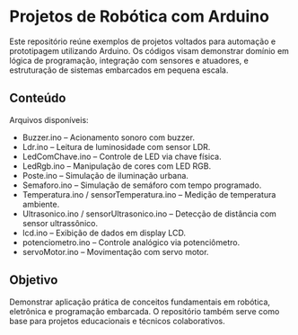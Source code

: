 # Projetos de Robótica com Arduino

Este repositório reúne exemplos de projetos voltados para automação e prototipagem utilizando Arduino. Os códigos visam demonstrar domínio em lógica de programação, integração com sensores e atuadores, e estruturação de sistemas embarcados em pequena escala.

## Conteúdo

Arquivos disponíveis:
- Buzzer.ino – Acionamento sonoro com buzzer.
- Ldr.ino – Leitura de luminosidade com sensor LDR.
- LedComChave.ino – Controle de LED via chave física.
- LedRgb.ino – Manipulação de cores com LED RGB.
- Poste.ino – Simulação de iluminação urbana.
- Semaforo.ino – Simulação de semáforo com tempo programado.
- Temperatura.ino / sensorTemperatura.ino – Medição de temperatura ambiente.
- Ultrasonico.ino / sensorUltrasonico.ino – Detecção de distância com sensor ultrassônico.
- lcd.ino – Exibição de dados em display LCD.
- potenciometro.ino – Controle analógico via potenciômetro.
- servoMotor.ino – Movimentação com servo motor.

## Objetivo

Demonstrar aplicação prática de conceitos fundamentais em robótica, eletrônica e programação embarcada. O repositório também serve como base para projetos educacionais e técnicos colaborativos.
